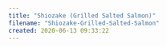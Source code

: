 ```yaml
---
title: "Shiozake (Grilled Salted Salmon)"
filename: "Shiozake-Grilled-Salted-Salmon"
created: 2020-06-13 09:33:22
---
```

